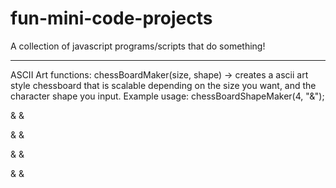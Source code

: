# fun-mini-code-projects
A collection of javascript programs/scripts that do something!

---------------------------------------------------------
ASCII Art functions:
chessBoardMaker(size, shape) -> creates a ascii art style chessboard that is scalable depending on the size you want, and the character shape you input.
Example usage: 
chessBoardShapeMaker(4, "&");
 

  & &

 & & 

  & &

 & &
 
 
